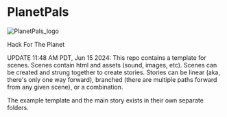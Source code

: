 
# PlanetPals
![PlanetPals_logo](https://github.com/01001101CK/PlanetPals/assets/112290188/14f011bc-71fe-44b0-bcf2-b8abf21ce4db)


Hack For The Planet


UPDATE 11:48 AM PDT, Jun 15 2024: This repo contains a template for scenes. Scenes contain html and assets (sound, images, etc). Scenes can be created and strung together to create stories. Stories can be linear (aka, there's only one way forward), branched (there are multiple paths forward from any given scene), or a combination. 

The example template and the main story exists in their own separate folders.